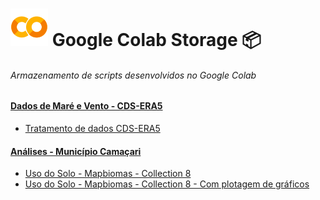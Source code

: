 

# ![Google Colab](/googlecolab.svg) Google Colab Storage 📦
###### Armazenamento de scripts desenvolvidos no Google Colab

#### [Dados de Maré e Vento - CDS-ERA5](https://github.com/murillocosta/colab-storage/tree/main/CDS-ERA5)
* [Tratamento de dados CDS-ERA5](https://github.com/murillocosta/colab-storage/blob/main/CDS-ERA5/tratamentoDeDados_CDS-ERA5.ipynb)

  
#### [Análises - Município Camaçari](https://github.com/murillocosta/colab-storage/tree/main/camacari_analysis)
* [Uso do Solo - Mapbiomas - Collection 8](https://github.com/murillocosta/colab-storage/blob/main/camacari_analysis/landcoverAnalysis.ipynb)
* [Uso do Solo - Mapbiomas - Collection 8 - Com plotagem de gráficos](https://github.com/murillocosta/colab-storage/blob/main/camacari_analysis/landcoverAnalysis_com_graficos.ipynb)
